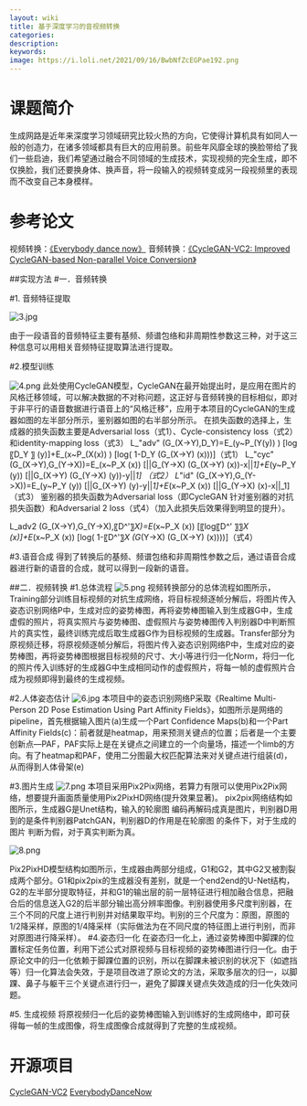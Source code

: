 ```yaml
---
layout: wiki
title: 基于深度学习的音视频转换
categories: 
description: 
keywords: 
image: https://i.loli.net/2021/09/16/BwbNfZcEGPae192.png
---
```


# 课题简介
生成网路是近年来深度学习领域研究比较火热的方向，它使得计算机具有如同人一般的创造力，在诸多领域都具有巨大的应用前景。前些年风靡全球的换脸带给了我们一些启迪，我们希望通过融合不同领域的生成技术，实现视频的完全生成，即不仅换脸，我们还要换身体、换声音，将一段输入的视频转变成另一段视频里的表现而不改变自己本身模样。

# 参考论文
视频转换：[《Everybody dance now》](https://openaccess.thecvf.com/content_ICCV_2019/papers/Chan_Everybody_Dance_Now_ICCV_2019_paper.pdf)
音频转换：[《CycleGAN-VC2: Improved CycleGAN-based Non-parallel Voice Conversion》](https://arxiv.org/pdf/1904.04631.pdf?source=post_page)


##实现方法
#一．音频转换

#1. 音频特征提取

![3.jpg](https://i.loli.net/2021/09/16/DJ3NyFlU1xZe29m.jpg)

由于一段语音的音频特征主要有基频、频谱包络和非周期性参数这三种，对于这三种信息可以用相关音频特征提取算法进行提取。

#2.模型训练

![4.png](https://i.loli.net/2021/09/16/kLQSARoHygDJ8mY.png)
此处使用CycleGAN模型，CycleGAN在最开始提出时，是应用在图片的风格迁移领域，可以解决数据的不对称问题，这正好与音频转换的目标相似，即对于非平行的语音数据进行语音上的“风格迁移”，应用于本项目的CycleGAN的生成器如图的左半部分所示，鉴别器如图的右半部分所示。
在损失函数的选择上，生成器的损失函数主要是Adversarial loss（式1）、Cycle-consistency loss（式2）和identity-mapping loss（式3）
 L_"adv"  (G_(X->Y),D_Y)=E_(y~P_(Y(y)) ) [log⁡〖D_Y 〗 (y)]+E_(x~P_(X(x)) ) [log⁡( 1-D_Y (G_(X->Y) (x)))]（式1）
 L_"cyc"  (G_(X->Y),G_(Y->X))=E_(x~P_X (x)) [||G_(Y->X) (G_(X->Y) (x))-x||_1]+E_(y~P_Y (y)) [||G_(X->Y) (G_(Y->X) (y))-y||_1]
（式2）
 L_"id"  (G_(X->Y),G_(Y->X))=E_(y~P_Y (y)) [||G_(X->Y) (y)-y||_1]+E_(x~P_X (x)) [||G_(Y->X) (x)-x||_1]（式3）
鉴别器的损失函数为Adversarial loss（即CycleGAN 针对鉴别器的对抗损失函数）和Adversarial 2 loss（式4）（加入此损失后效果得到明显的提升）。
 
L_adv2 (G_(X->Y),G_(Y->X),〖D^'〗_X)=E_(x~P_X (x)) [〖log⁡〖D^' 〗〗_X (x)]+E_(x~P_X (x)) [log⁡( 1-〖D^'〗_X (G_(Y->X) (G_(X->Y) (x))))]（式4）

#3.语音合成
得到了转换后的基频、频谱包络和非周期性参数之后，通过语音合成器进行新的语音的合成，就可以得到一段新的语音。

##二．视频转换
#1.总体流程
![5.png](https://i.loli.net/2021/09/16/WePsciKjvtzFIhM.png)
视频转换部分的总体流程如图所示，Training部分训练目标视频的对抗生成网络，将目标视频逐帧分解后，将图片传入姿态识别网络P中，生成对应的姿势棒图，再将姿势棒图输入到生成器G中，生成虚假的照片，将真实照片与姿势棒图、虚假照片与姿势棒图传入判别器D中判断照片的真实性，最终训练完成后取生成器G作为目标视频的生成器。Transfer部分为原视频迁移，将原视频逐帧分解后，将图片传入姿态识别网络P中，生成对应的姿势棒图，再将姿势棒图根据目标视频的尺寸、大小等进行归一化Norm，将归一化的照片传入训练好的生成器G中生成相同动作的虚假照片，将每一帧的虚假照片合成为视频即得到最终的生成视频。

#2.人体姿态估计
![6.jpg](https://i.loli.net/2021/09/16/2CZVdJBOb48Sa3k.jpg)
本项目中的姿态识别网络P采取《Realtime Multi-Person 2D Pose Estimation Using Part Affinity Fields》，如图所示是网络的pipeline，首先根据输入图片(a)生成一个Part Confidence Maps(b)和一个Part Affinity Fields(c)：前者就是heatmap，用来预测关键点的位置；后者是一个主要创新点—PAF，PAF实际上是在关键点之间建立的一个向量场，描述一个limb的方向。有了heatmap和PAF，使用二分图最大权匹配算法来对关键点进行组装(d)，从而得到人体骨架(e)

#3.图片生成
![7.png](https://i.loli.net/2021/09/16/RPlgWdvXchVqieE.png)
本项目采用Pix2Pix网络，若算力有限可以使用Pix2Pix网络，想要提升画面质量使用Pix2PixHD网络(提升效果显著)。
pix2pix网络结构如图所示，生成器G是Unet结构，输入的轮廓图 编码再解码成真是图片，判别器D用到的是条件判别器PatchGAN，判别器D的作用是在轮廓图 的条件下，对于生成的图片 判断为假，对于真实判断为真。

![8.png](https://i.loli.net/2021/09/16/PADRNkI418s3LXu.png)

Pix2PixHD模型结构如图所示，生成器由两部分组成，G1和G2，其中G2又被割裂成两个部分。G1和pix2pix的生成器没有差别，就是一个end2end的U-Net结构，G2的左半部分提取特征，并和G1的输出层的前一层特征进行相加融合信息，把融合后的信息送入G2的后半部分输出高分辨率图像。判别器使用多尺度判别器，在三个不同的尺度上进行判别并对结果取平均。判别的三个尺度为：原图，原图的1/2降采样，原图的1/4降采样（实际做法为在不同尺度的特征图上进行判别，而非对原图进行降采样）。
#4.姿态归一化
在姿态归一化上，通过姿势棒图中脚踝的位置标定任务位置，利用下述公式对原视频与目标视频的姿势棒图进行归一化。由于原论文中的归一化依赖于脚踝位置的识别，所以在脚踝未被识别的状况下（如遮挡等）归一化算法会失效，于是项目改进了原论文的方法，采取多层次的归一，以脚踝、鼻子与躯干三个关键点进行归一，避免了脚踝关键点失效造成的归一化失效问题。
 
 
 
#5. 生成视频
将原视频归一化后的姿势棒图输入到训练好的生成网络中，即可获得每一帧的生成图像，将生成图像合成就得到了完整的生成视频。

# 开源项目
[CycleGAN-VC2](https://github.com/jackaduma/CycleGAN-VC2)
[EverybodyDanceNow](https://github.com/carolineec/EverybodyDanceNow)
